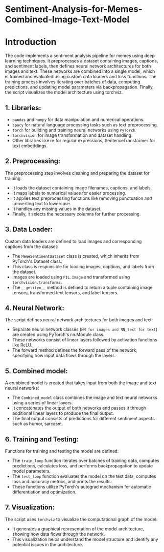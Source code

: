 # Sentiment-Analysis-for-Memes-Combined-Image-Text-Model

# Introduction
The code implements a sentiment analysis pipeline for memes using deep learning techniques. It preprocesses a dataset containing images, captions, and sentiment labels, then defines neural network architectures for both images and text. These networks are combined into a single model, which is trained and evaluated using custom data loaders and loss functions. The training process involves iterating over batches of data, computing predictions, and updating model parameters via backpropagation. Finally, the script visualizes the model architecture using torchviz.

## 1. Libraries:
+ `pandas` and `numpy` for data manipulation and numerical operations.
+ `spacy` for natural language processing tasks such as text preprocessing.
+ `torch` for building and training neural networks using `PyTorch`.
+ `torchvision` for image transformation and dataset handling.
+ Other libraries like re for regular expressions, SentenceTransformer for text embeddings.

## 2. Preprocessing:
The preprocessing step involves cleaning and preparing the dataset for training:
+ It loads the dataset containing image filenames, captions, and labels.
+ It maps labels to numerical values for easier processing.
+ It applies text preprocessing functions like removing punctuation and converting text to lowercase.
+ It handles any missing values in the dataset.
+ Finally, it selects the necessary columns for further processing.

## 3. Data Loader:
Custom data loaders are defined to load images and corresponding captions from the dataset:
+ The `MemeSentimentDataset` class is created, which inherits from PyTorch's Dataset class.
+ This class is responsible for loading images, captions, and labels from the dataset.
+ Images are loaded using `PIL.Image` and transformed using `torchvision.transforms`.
+ The `__getitem__` method is defined to return a tuple containing image tensors, transformed text tensors, and label tensors.

## 4. Neural Network:
The script defines neural network architectures for both images and text:
+ Separate neural network classes (`NN for images and NN_text for text`) are created using PyTorch's nn.Module class.
+ These networks consist of linear layers followed by activation functions like ReLU.
+ The forward method defines the forward pass of the network, specifying how input data flows through the layers.

## 5. Combined model:
A combined model is created that takes input from both the image and text neural networks:
+ The `Combined_model` class combines the image and text neural networks using a series of linear layers.
+ It concatenates the output of both networks and passes it through additional linear layers to produce the final output.
+ The final output consists of predictions for different sentiment aspects such as humor, sarcasm.

## 6. Training and Testing:
Functions for training and testing the model are defined:
+ The `train_loop` function iterates over batches of training data, computes predictions, calculates loss, and performs backpropagation to update model parameters.
+ The `test_loop` function evaluates the model on the test data, computes loss and accuracy metrics, and prints the results.
+ These functions utilize PyTorch's autograd mechanism for automatic differentiation and optimization.

## 7. Visualization:
The script uses `torchviz` to visualize the computational graph of the model:
+ It generates a graphical representation of the model architecture, showing how data flows through the network.
+ This visualization helps understand the model structure and identify any potential issues in the architecture.
